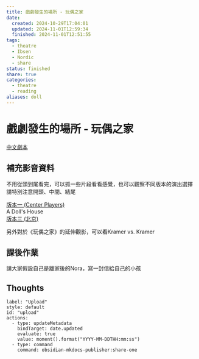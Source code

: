```yaml
---
title: 戲劇發生的場所 - 玩偶之家
date:
  created: 2024-10-29T17:04:01
  updated: 2024-11-01T12:59:34
  finished: 2024-11-01T12:51:55
tags:
  - theatre
  - Ibsen
  - Nordic
  - share
status: finished
share: true
categories:
  - theatre
  - reading
aliases: doll
---
```

# 戲劇發生的場所 - 玩偶之家  
  
[中文劇本](https://drive.google.com/file/d/1ipUnuNF70G7YxiUlDkjbvPxImaWLOwMF/view?usp=drive_link)  
  
<!-- more -->  
  
## 補充影音資料  
  
不用從頭到尾看完，可以抓一些片段看看感覺，也可以觀察不同版本的演出選擇  
請特別注意開頭、中間、結尾  
  
[版本一 (Center Players)](https://youtu.be/sr3nw7CZvO8?si=YFuOgItZKtz-VDDo)    
A Doll's House  
[版本三 (北京)](https://www.youtube.com/watch?v=9jxemLaLyHo)  
  
另外對於《玩偶之家》的延伸觀影，可以看Kramer vs. Kramer  
  
## 課後作業  
  
請大家假設自己是離家後的Nora，寫一封信給自己的小孩  
  
## Thoughts  
  
  
  
```meta-bind-button  
label: "Upload"  
style: default  
id: "upload"  
actions:  
  - type: updateMetadata  
    bindTarget: date.updated  
    evaluate: true  
    value: moment().format("YYYY-MM-DDTHH:mm:ss")  
  - type: command  
    command: obsidian-mkdocs-publisher:share-one  
```  

